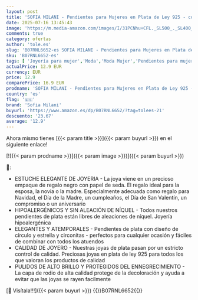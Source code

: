 ```yaml
---
layout: post
title: 'SOFIA MILANI - Pendientes para Mujeres en Plata de Ley 925 - con Circonitas - Pendientes de Círculo y Estrella - 20595'
date: 2025-07-16 13:45:43
image: 'https://m.media-amazon.com/images/I/31PCNhu+CFL._SL500_._SL400_.jpg'
comments: true
category: ofertas
author: 'tole.es'
slug: 'B07RNL6652-es SOFIA MILANI - Pendientes para Mujeres en Plata de Ley 925...'
sku: 'B07RNL6652-es'
tags: [ 'Joyería para mujer','Moda','Moda Mujer','Pendientes para mujer','de','ley','plata','sofia milani','🇪🇸', ]
actualPrice: 12.9 EUR
currency: EUR
price: 12.9
comparePrice: 16.9 EUR
prodname: 'SOFIA MILANI - Pendientes para Mujeres en Plata de Ley 925 - con Circonitas - Pendientes de Círculo y Estrella - 20595'
country: 'es'
flag: '🇪🇸'
brand: 'Sofia Milani'
buyurl: 'https://www.amazon.es/dp/B07RNL6652/?tag=tolees-21'
descuento: '23.67'
average: '12.9'
---
```


Ahora mismo tienes [{{< param title >}}]({{< param buyurl >}}) en el siguiente enlace!

[![{{< param prodname >}}]({{< param image >}})]({{< param buyurl >}})

🔎:

- ESTUCHE ELEGANTE DE JOYERIA - La joya viene en un precioso empaque de regalo negro con papel de seda. El regalo ideal para la esposa, la novia o la madre. Especialmente adecuada como regalo para Navidad, el Día de la Madre, un cumpleaños, el Día de San Valentín, un compromiso o un aniversario
- HIPOALERGÉNICOS Y SIN ALEACIÓN DE NÍQUEL - Todos nuestros pendientes de plata están libres de aleaciones de níquel. Joyería hipoalergénica
- ELEGANTES Y ATEMPORALES - Pendientes de plata con diseño de círculo y estrella y circonitas - perfectos para cualquier ocasión y fáciles de combinar con todos los atuendos
- CALIDAD DE JOYERO - Nuestras joyas de plata pasan por un estricto control de calidad. Preciosas joyas en plata de ley 925 para todos los que valoran los productos de calidad
- PULIDOS DE ALTO BRILLO Y PROTEGIDOS DEL ENNEGRECIMIENTO - La capa de rodio de alta calidad protege de la decoloración y ayuda a evitar que las joyas se rayen facilmente

[🛒 Visítala!!!]({{< param buyurl >}})
{{<world>}}B07RNL6652{{</world>}}
